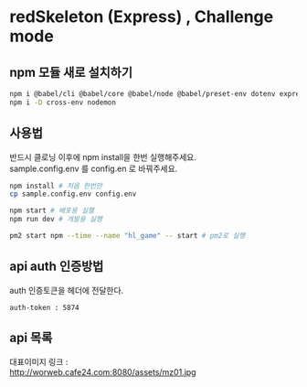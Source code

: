 # redSkeleton (Express) , Challenge mode

## npm 모듈 새로 설치하기

```sh
npm i @babel/cli @babel/core @babel/node @babel/preset-env dotenv express fs-extra
npm i -D cross-env nodemon
```

## 사용법
반드시 클로닝 이후에 npm install을 한번 실행해주세요.  
sample.config.env 를 config.en 로 바꿔주세요.


```sh
npm install # 처음 한번만
cp sample.config.env config.env

npm start # 배포용 실핼
npm run dev # 개발용 실행 

pm2 start npm --time --name "hl_game" -- start # pm2로 실행
```

## api auth 인증방법
auth 인증토큰을 헤더에 전달한다.  
```
auth-token : 5874  
```

## api 목록

대표이미지 링크 :  
http://worweb.cafe24.com:8080/assets/mz01.jpg  






